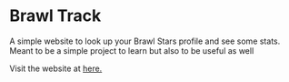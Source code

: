 # Brawl Track

A simple website to look up your Brawl Stars profile and see some stats.
Meant to be a simple project to learn but also to be useful as well

Visit the website at [here.](https://brawl-tracker-pr-1-web.vercel.app/)
